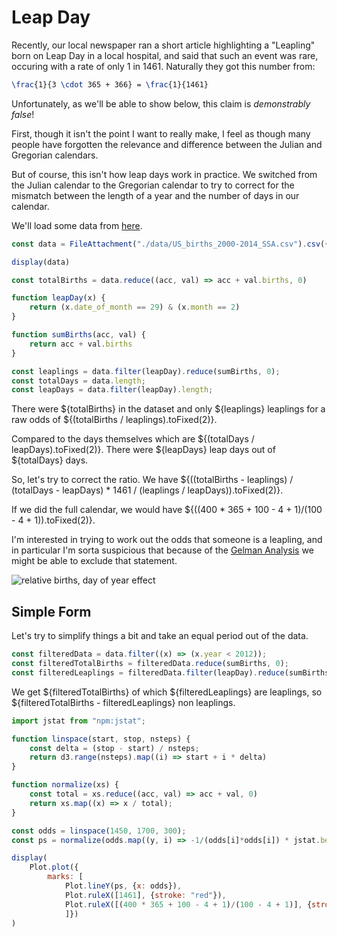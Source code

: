 # Leap Day

Recently, our local newspaper ran a short article highlighting a "Leapling" born on Leap Day in a local hospital, and said that such an event was rare, occuring with a rate of only 1 in 1461.  Naturally they got this number from:

```tex
\frac{1}{3 \cdot 365 + 366} = \frac{1}{1461}
```

Unfortunately, as we'll be able to show below, this claim is *demonstrably false*! 

First, though it isn't the point I want to really make, I feel as though many people have forgotten the relevance and difference between the Julian and Gregorian calendars.

But of course, this isn't how leap days work in practice.  We switched from the Julian calendar to the Gregorian calendar to try to correct for the mismatch between the length of a year and the number of days in our calendar.

We'll load some data from [here](https://raw.githubusercontent.com/fivethirtyeight/data/master/births/US_births_2000-2014_SSA.csv).

```js
const data = FileAttachment("./data/US_births_2000-2014_SSA.csv").csv({typed: true});
```

```js
display(data)
```

```js
const totalBirths = data.reduce((acc, val) => acc + val.births, 0)

function leapDay(x) {
	return (x.date_of_month == 29) & (x.month == 2)
}

function sumBirths(acc, val) {
	return acc + val.births
}

const leaplings = data.filter(leapDay).reduce(sumBirths, 0);
const totalDays = data.length;
const leapDays = data.filter(leapDay).length;
```


There were ${totalBirths} in the dataset and only ${leaplings} leaplings for a raw odds of ${(totalBirths / leaplings).toFixed(2)}.

Compared to the days themselves which are ${(totalDays / leapDays).toFixed(2)}.  There were ${leapDays} leap days out of ${totalDays} days.

So, let's try to correct the ratio.  We have ${((totalBirths - leaplings) / (totalDays - leapDays) * 1461 / (leaplings / leapDays)).toFixed(2)}.

If we did the full calendar, we would have ${((400 * 365 + 100 - 4 + 1)/(100 - 4 + 1)).toFixed(2)}.


I'm interested in trying to work out the odds that someone is a leapling, and in particular I'm sorta suspicious that because of the [Gelman Analysis](https://statmodeling.stat.columbia.edu/2016/05/18/birthday-analysis-friday-the-13th-update/) we might be able to exclude that statement.

![relative births, day of year effect](https://statmodeling.stat.columbia.edu/wp-content/uploads/2016/05/bialik-fridaythe13th-1-1024x846.png)

## Simple Form

Let's try to simplify things a bit and take an equal period out of the data.

```js
const filteredData = data.filter((x) => (x.year < 2012));
const filteredTotalBirths = filteredData.reduce(sumBirths, 0);
const filteredLeaplings = filteredData.filter(leapDay).reduce(sumBirths, 0);
```

We get ${filteredTotalBirths} of which ${filteredLeaplings} are leaplings, so ${filteredTotalBirths - filteredLeaplings} non leaplings.

```js
import jstat from "npm:jstat";

function linspace(start, stop, nsteps) {
	const delta = (stop - start) / nsteps;
	return d3.range(nsteps).map((i) => start + i * delta)
}

function normalize(xs) {
	const total = xs.reduce((acc, val) => acc + val, 0)
	return xs.map((x) => x / total);
}

const odds = linspace(1450, 1700, 300);
const ps = normalize(odds.map((y, i) => -1/(odds[i]*odds[i]) * jstat.beta.pdf(1/y, filteredLeaplings, filteredTotalBirths - filteredLeaplings)));

display(
	Plot.plot({
		marks: [
			Plot.lineY(ps, {x: odds}),
			Plot.ruleX([1461], {stroke: "red"}),
			Plot.ruleX([(400 * 365 + 100 - 4 + 1)/(100 - 4 + 1)], {stroke: "blue"}),
			]})
)
```

